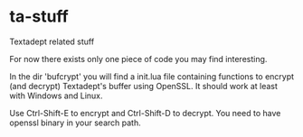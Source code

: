 # ta-stuff
Textadept related stuff

For now there exists only one piece of code you may find interesting. 

In the dir 'bufcrypt' you will find a init.lua file containing functions to encrypt (and decrypt) Textadept's buffer using OpenSSL. It should work at least with Windows and Linux.

Use Ctrl-Shift-E to encrypt and Ctrl-Shift-D to decrypt. You need to have openssl binary in your search path.
